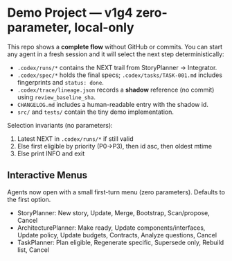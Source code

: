 # Demo Project — v1g4 zero-parameter, local-only

This repo shows a **complete flow** without GitHub or commits. You can start any agent in a fresh session and it will select the next step deterministically:

- `.codex/runs/*` contains the NEXT trail from StoryPlanner → Integrator.
- `.codex/spec/*` holds the final specs; `.codex/tasks/TASK-001.md` includes fingerprints and `status: done`.
- `.codex/trace/lineage.json` records a **shadow** reference (no commit) using `review_baseline_sha`.
- `CHANGELOG.md` includes a human-readable entry with the shadow id.
- `src/` and `tests/` contain the tiny demo implementation.

Selection invariants (no parameters):
1) Latest NEXT in `.codex/runs/*` if still valid
2) Else first eligible by priority (P0→P3), then id asc, then oldest mtime
3) Else print INFO and exit

## Interactive Menus
Agents now open with a small first-turn menu (zero parameters). Defaults to the first option.

- StoryPlanner: New story, Update, Merge, Bootstrap, Scan/propose, Cancel
- ArchitecturePlanner: Make ready, Update components/interfaces, Update policy, Update budgets, Contracts, Analyze questions, Cancel
- TaskPlanner: Plan eligible, Regenerate specific, Supersede only, Rebuild list, Cancel
